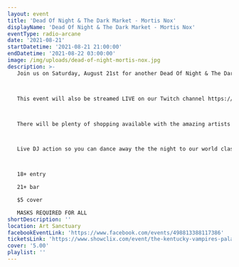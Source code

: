 ```yaml
---
layout: event
title: 'Dead Of Night & The Dark Market - Mortis Nox'
displayName: 'Dead Of Night & The Dark Market - Mortis Nox'
eventType: radio-arcane
date: '2021-08-21'
startDatetime: '2021-08-21 21:00:00'
endDatetime: '2021-08-22 03:00:00'
image: /img/uploads/dead-of-night-mortis-nox.jpg
description: >-
   Join us on Saturday, August 21st for another Dead Of Night & The Dark Market!



   This event will also be streamed LIVE on our Twitch channel https://www.twitch.tv/radio_arcane_tv



   There will be plenty of shopping available with the amazing artists of The Dark Market! There will also be FOOD available from The Limbo Food Truck!



   Live DJ action so you can dance away the the night to our world class Dark Music Specialists!



   18+ entry

   21+ bar

   $5 cover

   MASKS REQUIRED FOR ALL
shortDescription: ''
location: Art Sanctuary
facebookEventLink: 'https://www.facebook.com/events/498813388117386'
ticketsLink: 'https://www.showclix.com/event/the-kentucky-vampires-palace-of-tears'
cover: '5.00'
playlist: ''
---
```

